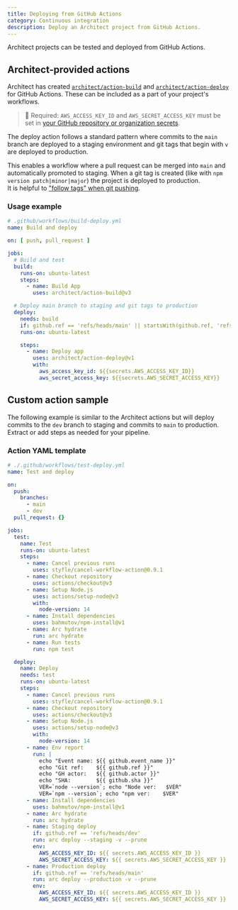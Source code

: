 ```yaml
---
title: Deploying from GitHub Actions
category: Continuous integration
description: Deploy an Architect project from GitHub Actions.
---
```


Architect projects can be tested and deployed from GitHub Actions.

## Architect-provided actions

Architect has created [`architect/action-build`](https://github.com/architect/action-build) and [`architect/action-deploy`](https://github.com/architect/action-deploy) for GitHub Actions. These can be included as a part of your project's workflows.

> 🔑  Required: `AWS_ACCESS_KEY_ID` and `AWS_SECRET_ACCESS_KEY` must be set in [your GitHub repository or organization secrets](https://docs.github.com/en/actions/security-guides/encrypted-secrets).

The deploy action follows a standard pattern where commits to the `main` branch are deployed to a staging environment and git tags that begin with `v` are deployed to production.

This enables a workflow where a pull request can be merged into `main` and automatically promoted to staging. When a git tag is created (like with `npm version patch|minor|major`) the project is deployed to production.  
It is helpful to ["follow tags" when git pushing](https://git-scm.com/docs/git-push#Documentation/git-push.txt---follow-tags).

### Usage example

```yaml
# .github/workflows/build-deploy.yml
name: Build and deploy

on: [ push, pull_request ]

jobs:
  # Build and test
  build:
    runs-on: ubuntu-latest
    steps:
      - name: Build App
        uses: architect/action-build@v3

  # Deploy main branch to staging and git tags to production
  deploy:
    needs: build
    if: github.ref == 'refs/heads/main' || startsWith(github.ref, 'refs/tags/v')
    runs-on: ubuntu-latest

    steps:
      - name: Deploy app
        uses: architect/action-deploy@v1
        with:
          aws_access_key_id: ${{secrets.AWS_ACCESS_KEY_ID}}
          aws_secret_access_key: ${{secrets.AWS_SECRET_ACCESS_KEY}}
```

## Custom action sample

The following example is similar to the Architect actions but will deploy commits to the `dev` branch to staging and commits to `main` to production. Extract or add steps as needed for your pipeline.

### Action YAML template

```yaml
# ./.github/workflows/test-deploy.yml
name: Test and deploy

on:
  push:
    branches:
      - main
      - dev
  pull_request: {}

jobs:
  test:
    name: Test
    runs-on: ubuntu-latest
    steps:
      - name: Cancel previous runs
        uses: styfle/cancel-workflow-action@0.9.1
      - name: Checkout repository
        uses: actions/checkout@v3
      - name: Setup Node.js
        uses: actions/setup-node@v3
        with:
          node-version: 14
      - name: Install dependencies
        uses: bahmutov/npm-install@v1
      - name: Arc hydrate
        run: arc hydrate
      - name: Run tests
        run: npm test

  deploy:
    name: Deploy
    needs: test
    runs-on: ubuntu-latest
    steps:
      - name: Cancel previous runs
        uses: styfle/cancel-workflow-action@0.9.1
      - name: Checkout repository
        uses: actions/checkout@v3
      - name: Setup Node.js
        uses: actions/setup-node@v3
        with:
          node-version: 14
      - name: Env report
        run: |
          echo "Event name: ${{ github.event_name }}"
          echo "Git ref:    ${{ github.ref }}"
          echo "GH actor:   ${{ github.actor }}"
          echo "SHA:        ${{ github.sha }}"
          VER=`node --version`; echo "Node ver:   $VER"
          VER=`npm --version`; echo "npm ver:    $VER"
      - name: Install dependencies
        uses: bahmutov/npm-install@v1
      - name: Arc hydrate
        run: arc hydrate
      - name: Staging deploy
        if: github.ref == 'refs/heads/dev'
        run: arc deploy --staging -v --prune
        env:
          AWS_ACCESS_KEY_ID: ${{ secrets.AWS_ACCESS_KEY_ID }}
          AWS_SECRET_ACCESS_KEY: ${{ secrets.AWS_SECRET_ACCESS_KEY }}
      - name: Production deploy
        if: github.ref == 'refs/heads/main'
        run: arc deploy --production -v --prune
        env:
          AWS_ACCESS_KEY_ID: ${{ secrets.AWS_ACCESS_KEY_ID }}
          AWS_SECRET_ACCESS_KEY: ${{ secrets.AWS_SECRET_ACCESS_KEY }}
```

<!-- 
## Use AWS IAM OIDCProvider

Alternatively, your GitHub Action can [gather keys from a specific AWS IAM Role federated by an IAM OIDCProvider](./github-actions-iam-oidcp).
-->
